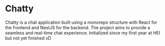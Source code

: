 # Chatty

Chatty is a chat application built using a monorepo structure with React for the frontend and NestJS for the backend. The project aims to provide a seamless and real-time chat experience. Initialized since my first year at HEI but not yet finished xD
